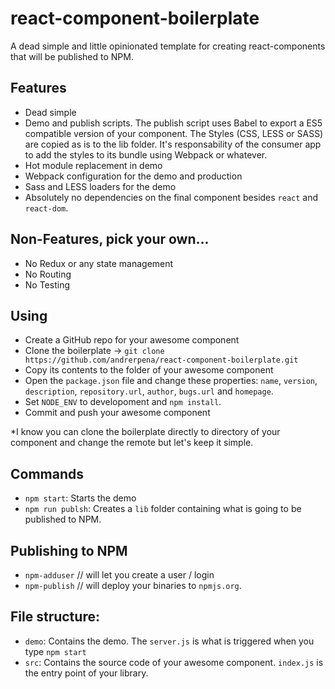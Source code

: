 # react-component-boilerplate

A dead simple and little opinionated template for creating react-components that will be published to NPM.

## Features

 - Dead simple
 - Demo and publish scripts. The publish script uses Babel to export a ES5 compatible version of your component. 
 The Styles (CSS, LESS or SASS) are copied as is to the lib folder. It's responsability of the consumer app to add the styles to its bundle using Webpack or whatever.
 - Hot module replacement in demo
 - Webpack configuration for the demo and production
 - Sass and LESS loaders for the demo
 - Absolutely no dependencies on the final component besides `react` and `react-dom`.

## Non-Features, pick your own...

 - No Redux or any state management
 - No Routing
 - No Testing
 
## Using

 - Create a GitHub repo for your awesome component
 - Clone the boilerplate -> `git clone https://github.com/andrerpena/react-component-boilerplate.git `
 - Copy its contents to the folder of your awesome component
 - Open the `package.json` file and change these properties: `name`, `version`, `description`, `repository.url`, `author`, `bugs.url` and `homepage`.
 - Set `NODE_ENV` to developoment and `npm install`.
 - Commit and push your awesome component

*I know you can clone the boilerplate directly to directory of your component and change the remote but let's keep it simple.

## Commands

 - `npm start`: Starts the demo
 - `npm run publsh`: Creates a `lib` folder containing what is going to be published to NPM.

## Publishing to NPM

  - `npm-adduser` // will let you create a user / login
  - `npm-publish` // will deploy your binaries to `npmjs.org`.

## File structure:

 - `demo`: Contains the demo. The `server.js` is what is triggered when you type `npm start`
 - `src`: Contains the source code of your awesome component. `index.js` is the entry point of your library.
